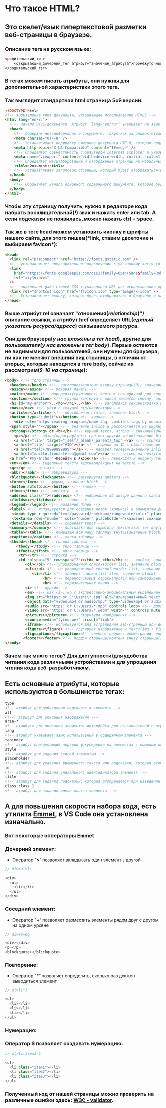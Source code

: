 ﻿# Что такое HTML?

## Это скелет/язык гипертекстовой разметки веб-страницы в браузере.

### Описание тега на русском языке:

```html
<родительский_тег>
	<открывающий_дочерний_тег атрибут="значение_атрибута">промежуточный код(контент)</закрывающий_дочерний_тег> <!-- комментарий -->
</родительский_тег>
```

### В тегах можем писать **атрибуты**, они нужны для дополнительной характеристики этого тега.

### Так выглядит стандартная html страница 5ой версии.

```html
<!DOCTYPE html>
<!-- эОбъявление типа документа, указывающее использование HTML5 -->
<html lang="en/ru">
  <!-- Начало HTML-документа. Атрибут `lang="en/ru"` указывает на язык документа (английский/русский) -->
  <head>
    <!-- Содержит метаинформацию о документе, такую как заголовок страницы, подключение стилей и скриптов, метатеги и другие настройки -->
    <meta charset="UTF-8" />
    <!-- Устанавливает кодировку символов документа UTF-8, которая поддерживает большое количество символов и языков -->
    <meta http-equiv="X-UA-Compatible" content="IE=edge" />
    <!-- Определяет совместимость с браузером Internet Explorer и указывает использовать последнюю доступную версию движка рендеринга -->
    <meta name="viewport" content="width=device-width, initial-scale=1.0" />
    <!-- Определяет масштабирование и отображение страницы на мобильных устройствах. Значение `width=device-width` указывает, что ширина страницы должна соответствовать ширине устройства, а `initial-scale=1.0` задает начальный уровень масштабирования -->
    <title>Document</title>
    <!-- Устанавливает заголовок страницы, который будет отображаться во вкладке браузера или в результатах поиска -->
  </head>
  <body>
    <!-- Обозначает начало основного содержимого документа, которое будет видимо на веб-странице -->
  </body>
</html>
```

### Чтобы эту страницу получить, нужно в редакторе кода набрать восклицательнай(_!_) знак и нажать **enter** или **tab**. А если подсказки не появилась, можно нажать **ctrl** + **space**.

### Так же в теге **head** можем установить иконку и шрифты нашего сайта, для этого пишем(**\*link**, ставим двоеточие и выбираем **favicon\***):

```html
<head>
  <link rel="preconnect" href="https://fonts.gstatic.com" />
  <!-- устанавливает предварительное подключение к указанному хосту (в данном случае, к fonts.gstatic.com) перед выполнением других запросов -->
  <link
    href="https://fonts.googleapis.com/css2?family=Open+Sans&family=Roboto&display=swap"
    rel="stylesheet"
  />
  <!-- подключает файл стилей CSS с указанного URL для использования шрифтов Open Sans и Roboto на веб-странице -->
  <link rel="shortcut icon" href="favicon.ico" type="image/x-icon" />
  <!-- Устанавливает иконку, которая будет отображаться в браузере и на рабочем столе при закладке страницы. Иконка задается файлом favicon.ico -->
</head>
```

### Выше атрибут **rel** означает "отношения(_relationship_)"/описание ссылки, а атрибут **href** определяет URL(_единый указатель ресурса/адресс_) связываемого ресурса.

### Они для браузера(_у нас вложены в тег head_), другие для пользователя(_у нас вложены в тег body_). Первые остаются не видимыми для пользователей, они нужны для браузера, ни как не меняют внешний вид страницы, в отличии от вторых, которые находятся в теге **body**, сейчас их рассмотрим(_5-10 на странице_):

```html
<body> <!-- тело страницы -->
  <header></header> <!-- заголовок/контент вверху страницы(0), значение block -->
  <aside></aside> <!-- боковая панель -->
  <main></main> <!-- определят(группирует) контент специфичный для конкретной страницы(1) -->
  <section></section> <!-- группа контента с одной темой/по смыслу, значение block -->
  <h1 id="my-anchor">..<h6></h1>..</h6> <!-- заголовков секции(кратко и ясно, значение block), h1 на странице только 1, а все остальные хоть сколько, они вложенные. Вот якорь -->
  <nav></nav> <!-- уйти с текущей стр/навигаторы -->
  <article></article> <!-- обособленая статья, значение block -->
  <button type="submit"></button> <!-- кнопка -->
	<div role="helps reading programs/name tag, combines tags by meaning"></div>	<!-- панель навигации(значение block), описывает блочный документ/группирует элементы и расплогается на всю ширину body, атрибут role нужна там, где нет семантических тегов -->
  <span style=""></span> <!-- значение inline и распологается на ширину контента(для стилизации частей текста) -->
  <strong></strong> or <b></b> <!-- жырный текст, strong - значимый(значение block) -->
 	<p></p> <!-- абзац/параграф/текст где нет других тегов(значение block), зачастую в div, общий елемент, не имеющий абсолютного/конкретного значения и если 2 тега, то начинается с новой строки -->
	<a href="link" target="_self/_blank/_parent/_top"></a> <!-- ссылка на новую вкладку(значение inline), атрибут загружает ресурс в текущее окно/загружает ресурс в новое окно или вкладку/загружает ресурс в родительское окно или фрейм/загружает ресурс в верхний уровень иерархии окон -->
	<a href="link" target="#ID"></a> <!-- ссылка на ID в html(значение inline) -->
	<a href="tel:+79999999999"></a> <!-- наберет телефон(значение inline) -->
	<a href="mailto:frontsteron@gmail.com"></a> <!-- письмо на почту(значение inline) -->
  <a href="#my-anchor">Перейти к якорю</a> <!-- переходит к якорю(у тега h1) -->
  <em></em> <!-- выделение текста курсивом/акцент на тексте -->
  <q></q> <!-- циатата -->
  <abbr></abbr> <!-- аббревиатура -->
  <blockquote></blockquote> <!-- развернутая циатата -->
  <form></form> <!-- формы, значение block -->
  <button autofocus></button> <!-- кнопки -->
  <time></time> <!-- вместо p -->
  <address class=""></address> <!-- информация об авторе данного сайта -->
  <fieldset></fieldset> <!-- поле -->
  <legend></legend> <!-- название полей -->
  <label> <!-- используется для создания меток (ярлыков) к элементам формы -->
   <input type required="text/password/checkbox/range/date/color" placeholder="Указывает сожидаемое значение для ввода"> <!-- однострочный ввод текста; атриюут type говорит браузеру, что вводим=текстовое поле ввода/поле ввода пароля/флажок и др, атрибут placeholder указывает клиенту, что должны вводить -->
   <textarea rows="number" cols="number" placeholder="Указывает сожидаемое значение для ввода"></textarea> <!-- многострочный ввод текста; атрибут rows устанавливает кол-во строк текста, атрибут cols устанавливает кол-во символов -->
  <details></details> <!-- скрывает текст -->
  <summary></summary> <!-- подсказка для скрытого текста(этот тег внутри details) -->
  <table></table> <!-- помещаем всю нашу таблицу внутрь(значение block) -->
  <caption></caption> <!-- шапка таблицы -->
  <thead></thead> <!-- голова таблицы -->
	 <tbody></tbody> <!-- тело таблицы -->
	 <tfoot></tfoot> <!-- ноги таблицы -->
	  <tr></tr> <!-- строчка -->
	  <td colspan="5" rownspan="2"></td> or <th></th> <!-- ячейка, занимающая 5 мест вширь и 2 в рост -->
		 <ol></ol> <!-- упорядоченный список(order list, значение block) -->
		 <ul></ul> <!-- не упорядоченный список(unorder list, значение block) -->
		 	<li></li> <!-- элемент списка(list item, значение block) -->
				 <br> <!-- перенос/разрыв строки(пустой или самозакрывающийся) на новой строке -->
				 <hr> <!-- горизонтальная линия -->
		 <i> <!-- курсив -->
         <em> <!-- как <i>, но с экспрессивно-эмоциональным выделением -->
		 <img src="https: or C:\Users\*.jpg" alt="альтернативный текст(экранный диктор озвучивает емкое описание(четкое, ёмкое, краткое))" width="num" height="num"> <!-- добавляет изображение, указываем атрибут alt="0" для изображений украшений, а атрибут aria-hidden скрывает контент от вспомогательных программ/они не читают свой контент пользователю, поэтому не надо использовать этот атриюут в интерактивных элементах, jpg формат для красочных изображений, gif для анимаций, png для изобрпажений с прозранчностью, svg для представления двумерной векторной графики -->
         <object data="video.mp4 or audio/mp3" type="video/mp4 or audio/mp3"> <!-- используется для встраивания видео или аудио контента на веб-страницу -->
		 <audio src="https: or C:\Users\*.mp3" controls loop> <!-- добавляет аудио -->
		 <video src="https: or C:\Users\*.webm" width="" controls mute poster=""> <!-- добавляет видео -->
		 <picture></picture> <!-- структура изображения -->
		 <source media="(условие)" srcset="link">
         <iframe> <!-- используется для встраивания веб-страницы или документа внутри другой веб-страницы -->
		 <figure><\figure> <!-- групирует изображение и текст(img + figcaption) -->
		 <figcaption></figcaption><!-- элемент подписи иллюстрации, описывающую остальную часть содержимого родительского элемента <figure> -->
		<footer></footer> <!-- поддон страницы/контент внизу страницы(2), тоже самое что атрибут role="contentinfo", значение block -->
</body>
```

### Зачем так много тегов? Для доступности/для удобства читания кода различными устройствами и для упрощения чтения кода веб-разработчиком.

## Есть основные атрибуты, которые используются в большинстве тегах:

```html
type
<!-- атрибут для добавления подсказок к элементу -->
alt
<!--  атрибут для описания изображения -->
aria-*
<!-- атрибуты для описания элементов интерфейса для пользователей с ограниченными возможностями -->
lang
<!-- атрибут указывает язык используемый в содержимом элемента -->
tabindex
<!-- атрибут определяющий порядок фокусировки на элементах с помощью клавиши Tab -->
style
<!-- атрибут для задания стилей элементам -->
placeholder
<!-- атрибут для указания временного текста или подсказки, которая отображается внутри поля ввода до того, как пользователь начнет вводить свои данные -->
id
<!-- атрибут для задания уникального идентификатора элемента -->
title
<!-- атрибут для задания подсказки, которая отображается при наведении курсора мыши на элемент -->
class class_1
<!-- атрибут для задания имени класса элемента -->
```

## А для повышения скорости набора кода, есть утилита [**Emmet**](https://emmet.io/download/), в **VS Code** она установлена изначально.

### Вот некоторые опператоры **Emmet**

### Дочерний элемент:

- Оператор "**>**" позволяет вкладывать один элемент в другой

```JavaScript
// div>ul>li

<div>
  <ul>
    <li></li>
  </ul>
</div>
```

### Соседний элемент:

- Оператор "**+**" позволяет разместить элементы рядом друг с другом на одном уровне

```JavaScript
// div+p+bq

<div></div>
<p></p>
<blockquote></blockquote>
```

### Повторение:

- Оператор "\*" позволяет определить, сколько раз должен выводиться элемент

```JavaScript
// ul>li*3

<ul>
  <li></li>
  <li></li>
  <li></li>
</ul>
```

### Нумерация:

### Оператор $ позволяет создавать нумерацию.

```JavaScript
// ul>li.item$*3

<ul>
  <li class="item1"></li>
  <li class="item2"></li>
  <li class="item3"></li>
</ul>
```

### Полученный код от нашей страницы можно проверять на различные ошибки здесь: [W3C - validator](https://validator.w3.org/).
